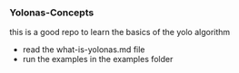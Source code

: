 ### Yolonas-Concepts
this is a good repo to learn the basics of the yolo algorithm
- read the what-is-yolonas.md file
- run the examples in the examples folder
